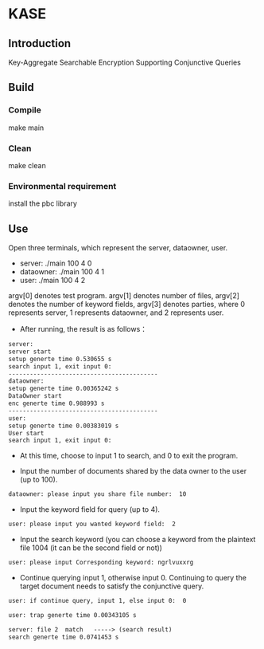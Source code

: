 # KASE

## Introduction
Key-Aggregate Searchable Encryption Supporting Conjunctive Queries

## Build

### Compile
make main
### Clean
make clean
### Environmental requirement
install the pbc library
## Use
Open three terminals, which represent the server, dataowner, user.
* server: ./main 100 4 0
* dataowner: ./main 100 4 1
* user: ./main 100 4 2

argv[0] denotes test program. argv[1] denotes number of files, argv[2] denotes the number of keyword fields, argv[3] denotes parties, where 0 represents server, 1 represents dataowner, and 2 represents user.

* After running, the result is as follows：

```html
server: 
server start
setup generte time 0.530655 s
search input 1, exit input 0:
------------------------------------------
dataowner:
setup generte time 0.00365242 s
DataOwner start 
enc generte time 0.988993 s
------------------------------------------
user:
setup generte time 0.00383019 s
User start 
search input 1, exit input 0:
```

* At this time, choose to input 1 to search, and 0 to exit the program.

* Input the number of documents shared by the data owner to the user (up to 100).

```html
dataowner: please input you share file number:  10
```
* Input the keyword field for query (up to 4).

```html
user: please input you wanted keyword field:  2
```
* Input the search keyword (you can choose a keyword from the plaintext file 1004 (it can be the second field or not))

```html
user: please input Corresponding keyword: ngrlvuxxrg
```
* Continue querying input 1, otherwise input 0. Continuing to query the target document needs to satisfy the conjunctive query.

```html
user: if continue query, input 1, else input 0:  0
```

```html
user: trap generte time 0.00343105 s
```

```html
server: file 2  match	-----> (search result)
search generte time 0.0741453 s
```




